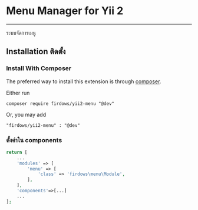# Menu Manager for Yii 2
------------------------
ระบบจัดการเมนู


Installation ติดตั้ง
-----------------

### Install With Composer

The preferred way to install this extension is through [composer](http://getcomposer.org/download/).

Either run

```
composer require firdows/yii2-menu "@dev"
```
Or, you may add

```
"firdows/yii2-menu" : "@dev"
```

### ตั้งค่าใน components


```php
return [
    ...
    'modules' => [
        'menu' => [
            'class' => 'firdows\menu\Module',
        ],
    ],
    'components'=>[...]
    ...
];
```
